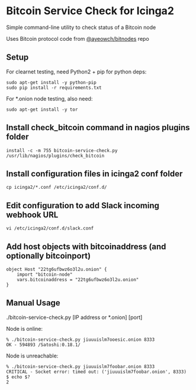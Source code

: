 # Bitcoin Service Check for Icinga2

Simple command-line utility to check status of a Bitcoin node

Uses Bitcoin protocol code from [@ayeowch/bitnodes](https://github.com/ayeowch/bitnodes) repo

## Setup

For clearnet testing, need Python2 + pip for python deps:
```
sudo apt-get install -y python-pip
sudo pip install -r requirements.txt
```

For *.onion node testing, also need:
```
sudo apt-get install -y tor
```

## Install check_bitcoin command in nagios plugins folder
```
install -c -m 755 bitcoin-service-check.py /usr/lib/nagios/plugins/check_bitcoin
```

## Install configuration files in icinga2 conf folder
```
cp icinga2/*.conf /etc/icinga2/conf.d/
```

## Edit configuration to add Slack incoming webhook URL
```
vi /etc/icinga2/conf.d/slack.conf
```

## Add host objects with bitcoinaddress (and optionally bitcoinport)
```
object Host "22tg6ufbwz6o3l2u.onion" {
    import "bitcoin-node"
    vars.bitcoinaddress = "22tg6ufbwz6o3l2u.onion"
}
```

## Manual Usage

./bitcoin-service-check.py [IP address or *.onion] [port]

Node is online:
```
% ./bitcoin-service-check.py jiuuuislm7ooesic.onion 8333
OK - 594893 /Satoshi:0.18.1/
```

Node is unreachable:
```
% ./bitcoin-service-check.py jiuuuislm7foobar.onion 8333
CRITICAL - Socket error: timed out: ('jiuuuislm7foobar.onion', 8333)
$ echo $?
2
```

